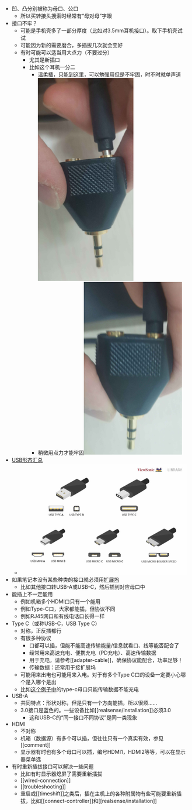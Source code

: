 - 凹、凸分别被称为母口、公口
  - 所以买转接头搜索时经常有“母对母”字眼
- 接口不牢？
  - 可能是手机壳多了一部分厚度（比如对3.5mm耳机接口）。取下手机壳试试
  - 可能因为新的需要磨合，多插拔几次就会变好
  - 有时可能可以适当用大点力（不要过分）
    - 尤其是新插口
    - 比如这个耳机一分二
      - 温柔插，只能到这里，可以勉强用但是不牢固，时不时就单声道![](not-stable.png)
      - 稍微用点力才能牢固![](stable.png)
- [USB形态汇总](https://www.viewsonic.com/library/tech/usb-c-usb-b-and-usb-a-whats-the-difference/)
  - ![](usb.png)
- 如果笔记本没有某些种类的接口就必须用[扩展坞](https://baike.baidu.com/item/%E6%89%A9%E5%B1%95%E5%9D%9E/9493210)
  - 比如其他接口转USB-A或USB-C，然后插到对应母口中
- 能插上不一定能用
  - 例如机箱多个HDMI口只有一个能用
  - 例如Type-C口，大家都能插，但协议不同
  - 例如RJ45网口和有线电话口长得一样
- Type C（或称USB-C，USB Type C）
  - 对称，正反插都行
  - 有很多种协议
    - 口都可以插，但能不能高速传输能量/信息就看口、线等能否配合了
    - 经常用来高速充电、便携充电（PD充电）、高速传输数据
    - 用于充电，请参考[[adapter-cable]]，确保协议能配合，功率足够！
    - 传输数据：还常用于接扩展坞
  - 可能用来出电也可能用来入电。对于有多个Type C口的设备一定要小心哪个是入哪个是出
  - 比如[这个例子中](https://blog.csdn.net/Diffserv_/article/details/115211061)的type-c母口只能传输数据不能充电
- USB-A
  - 共同特点：形状对称，但是只有一个方向能插，所以很烦……
  - 3.0接口是蓝色的。一些设备比如[[realsense/installation]]必须3.0
    - 这和USB-C的“同一接口不同协议”是同一类现象
- HDMI
  - 不对称
  - 机箱（数据源）有多个可以插，但往往只有一个真实有效，参见[[comment]]
  - 显示器有时也有多个母口可以插，编号HDMI1，HDMI2等等，可以在显示器菜单选
- 有时重新插拔接口可以解决一些问题
  - 比如有时显示器熄屏了需要重新插拔
  - [[wired-connection]]
  - [[troubleshooting]]
  - 重启或[[timeshift]]之类后，插在主机上的各种附属物有些可能要重新插拔，比如[[connect-controller]]和[[realsense/installation]]